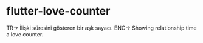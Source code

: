 # flutter-love-counter
TR-> İlişki süresini gösteren bir aşk sayacı. ENG-> Showing relationship time a love counter.
